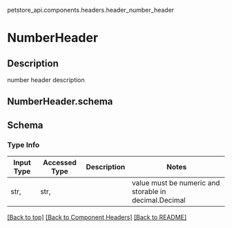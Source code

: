 petstore_api.components.headers.header_number_header
# NumberHeader

## Description
number header description
## <a id="header_number_headerorg.openapijsonschematools.codegen.model.CodegenKey@e43b8a17schema" >NumberHeader.schema</a>
## Schema

### Type Info
Input Type | Accessed Type | Description | Notes
------------ | ------------- | ------------- | -------------
str,  | str,  |  | value must be numeric and storable in decimal.Decimal

[[Back to top]](#top) [[Back to Component Headers]](../../../README.md#Component-Headers) [[Back to README]](../../../README.md)
